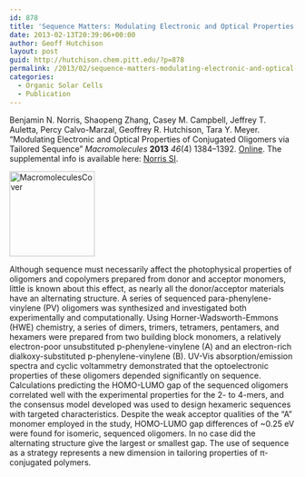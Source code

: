 ```yaml
---
id: 878
title: 'Sequence Matters: Modulating Electronic and Optical Properties of Conjugated Oligomers via Tailored Sequence'
date: 2013-02-13T20:39:06+00:00
author: Geoff Hutchison
layout: post
guid: http://hutchison.chem.pitt.edu/?p=878
permalink: /2013/02/sequence-matters-modulating-electronic-and-optical-properties-of-conjugated-oligomers-via-tailored-sequence/
categories:
  - Organic Solar Cells
  - Publication
---
```

Benjamin N. Norris, Shaopeng Zhang, Casey M. Campbell, Jeffrey T. Auletta, Percy Calvo-Marzal, Geoffrey R. Hutchison, Tara Y. Meyer. &#8220;Modulating Electronic and Optical Properties of Conjugated Oligomers via Tailored Sequence&#8221; _Macromolecules_ **2013** _46_(4) 1384–1392. [Online](http://dx.doi.org/10.1021/ma400123r). The supplemental info is available here: [Norris SI](http://pubs.acs.org/doi/suppl/10.1021/ma400123r/suppl_file/ma400123r_si_001.pdf).

<!--more-->

[<img class="alignleft size-thumbnail wp-image-880" alt="MacromoleculesCover" src="https://i0.wp.com/pre.hutchison.chem.pitt.edu/wordpress/wp-content/uploads/2013/02/MacromoleculesCover11-150x150.png?resize=150%2C150" width="150" height="150" srcset="https://i1.wp.com/hutchison.chem.pitt.edu/wordpress/wp-content/uploads/2013/02/MacromoleculesCover11.png?resize=150%2C150 150w, https://i1.wp.com/hutchison.chem.pitt.edu/wordpress/wp-content/uploads/2013/02/MacromoleculesCover11.png?zoom=2&resize=150%2C150 300w, https://i1.wp.com/hutchison.chem.pitt.edu/wordpress/wp-content/uploads/2013/02/MacromoleculesCover11.png?zoom=3&resize=150%2C150 450w" sizes="(max-width: 150px) 100vw, 150px" data-recalc-dims="1" />](https://i0.wp.com/pre.hutchison.chem.pitt.edu/wordpress/wp-content/uploads/2013/02/MacromoleculesCover11.png)

Although sequence must necessarily affect the photophysical properties of oligomers and copolymers prepared from donor and acceptor monomers, little is known about this effect, as nearly all the donor/acceptor materials have an alternating structure. A series of sequenced para-phenylene- vinylene (PV) oligomers was synthesized and investigated both experimentally and computationally. Using Horner-Wadsworth-Emmons (HWE) chemistry, a series of dimers, trimers, tetramers, pentamers, and hexamers were prepared from two building block monomers, a relatively electron-poor unsubstituted p-phenylene-vinylene (A) and an electron-rich dialkoxy-substituted p-phenylene-vinylene (B). UV-Vis absorption/emission spectra and cyclic voltammetry demonstrated that the optoelectronic properties of these oligomers depended significantly on sequence. Calculations predicting the HOMO-LUMO gap of the sequenced oligomers correlated well with the experimental properties for the 2- to 4-mers, and the consensus model developed was used to design hexameric sequences with targeted characteristics. Despite the weak acceptor qualities of the “A” monomer employed in the study, HOMO-LUMO gap differences of ~0.25 eV were found for isomeric, sequenced oligomers. In no case did the alternating structure give the largest or smallest gap. The use of sequence as a strategy represents a new dimension in tailoring properties of π-conjugated polymers.